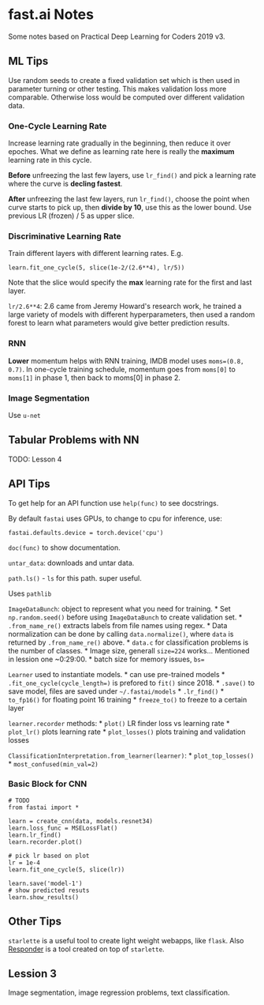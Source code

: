 # fast.ai Notes

Some notes based on Practical Deep Learning for Coders 2019 v3.

## ML Tips

Use random seeds to create a fixed validation set which is then used in parameter turning or other testing. This makes validation loss more comparable. Otherwise loss would be computed over different validation data. 

### One-Cycle Learning Rate

Increase learning rate gradually in the beginning, then reduce it over epoches. What we define as learning rate here is really the **maximum** learning rate in this cycle.

**Before** unfreezing the last few layers, use `lr_find()` and pick a learning rate where the curve is **decling fastest**.

**After** unfreezing the last few layers, run `lr_find()`, choose the point when curve starts to pick up, then **divide by 10**, use this as the lower bound. Use previous LR (frozen) / 5 as upper slice.

### Discriminative Learning Rate

Train different layers with different learning rates. E.g.

```
learn.fit_one_cycle(5, slice(1e-2/(2.6**4), lr/5))
```

Note that the slice would specify the **max** learning rate for the first and last layer. 

`lr/2.6**4`: 2.6 came from Jeremy Howard's research work, he trained a large variety of models with different hyperparameters, then used a random forest to learn what parameters would give better prediction results. 

### RNN

**Lower** momentum helps with RNN training, IMDB model uses `moms=(0.8, 0.7)`. In one-cycle training schedule, momentum goes from `moms[0]` to `moms[1]` in phase 1, then back to moms[0] in phase 2.

### Image Segmentation

Use `u-net`


## Tabular Problems with NN

TODO: Lesson 4


## API Tips

To get help for an API function use `help(func)` to see docstrings.

By default `fastai` uses GPUs, to change to cpu for inference, use:

```
fastai.defaults.device = torch.device('cpu')
```

`doc(func)` to show documentation.

`untar_data`: downloads and untar data.

`path.ls()` - `ls` for this path. super useful.

Uses `pathlib`

`ImageDataBunch`: object to represent what you need for training. 
    * Set `np.random.seed()` before using `ImageDataBunch` to create validation set.
    * `.from_name_re()` extracts labels from file names using regex. 
    * Data normalization can be done by calling `data.normalize()`, where `data` is returned by `.from_name_re()` above.
    * `data.c` for classification problems is the number of classes.
    * Image size, generall `size=224` works... Mentioned in lession one ~0:29:00. 
    * batch size for memory issues, `bs=`


`Learner` used to instantiate models. 
    * can use pre-trained models
    * `.fit_one_cycle(cycle_length=)` is prefored to `fit()` since 2018.
    * `.save()` to save model, files are saved under `~/.fastai/models`
    * `.lr_find()`
    * `to_fp16()` for floating point 16 training 
    * `freeze_to()` to freeze to a certain layer


`learner.recorder` methods:
    * `plot()` LR finder loss vs learning rate
    * `plot_lr()` plots learning rate
    * `plot_losses()` plots training and validation losses


`ClassificationInterpretation.from_learner(learner)`:
    * `plot_top_losses()`
    * `most_confused(min_val=2)`


### Basic Block for CNN

```
# TODO
from fastai import *

learn = create_cnn(data, models.resnet34)
learn.loss_func = MSELossFlat()
learn.lr_find()
learn.recorder.plot()

# pick lr based on plot
lr = 1e-4
learn.fit_one_cycle(5, slice(lr))

learn.save('model-1')
# show predicted resuts
learn.show_results()
```


## Other Tips

`starlette` is a useful tool to create light weight webapps, like `flask`. Also [Responder](#https://github.com/kennethreitz/responder) is a tool created on top of `starlette`.


## Lession 3

Image segmentation, image regression problems, text classification.
